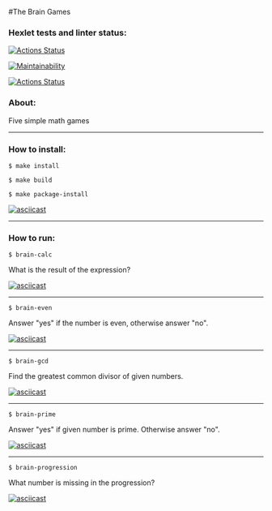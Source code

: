 #The Brain Games

### Hexlet tests and linter status:
[![Actions Status](https://github.com/winternen/python-project-lvl1/workflows/hexlet-check/badge.svg)](https://github.com/winternen/python-project-lvl1/actions)

[![Maintainability](https://api.codeclimate.com/v1/badges/a99a88d28ad37a79dbf6/maintainability)](https://codeclimate.com/github/winternen/python-project-lvl1)

[![Actions Status](https://github.com/winternen/python-project-lvl1/workflows/linter-check/badge.svg)](https://github.com/winternen/python-project-lvl1/actions)

### About:
  Five simple math games
***
### How to install:
  ` $ make install `
  
  ` $ make build `
  
  ` $ make package-install `
  
  [![asciicast](https://asciinema.org/a/tnG8q39cnjCHs3GT7VzrhRT01.svg)](https://asciinema.org/a/tnG8q39cnjCHs3GT7VzrhRT01)
***
### How to run:
  ` $ brain-calc `

  What is the result of the expression?
  
  [![asciicast](https://asciinema.org/a/s2ANIJYPkNf30oJvSjPkv7xg5.svg)](https://asciinema.org/a/s2ANIJYPkNf30oJvSjPkv7xg5)
  
  ***
  ` $ brain-even `

  Answer "yes" if the number is even, otherwise answer "no".
  
  [![asciicast](https://asciinema.org/a/SxJ4ogWTlQMigbpulIIsRZtmD.svg)](https://asciinema.org/a/SxJ4ogWTlQMigbpulIIsRZtmD)
  
  ***
  ` $ brain-gcd `

  Find the greatest common divisor of given numbers.
  
  [![asciicast](https://asciinema.org/a/u9C29DELNmhhokgJv8E7rZq9M.svg)](https://asciinema.org/a/u9C29DELNmhhokgJv8E7rZq9M)
  
  ***
  ` $ brain-prime `

  Answer "yes" if given number is prime. Otherwise answer "no".
  
  [![asciicast](https://asciinema.org/a/FLqDSp3jbaxl39uyn5Q65Arh3.svg)](https://asciinema.org/a/FLqDSp3jbaxl39uyn5Q65Arh3)
  
  ***
  ` $ brain-progression `

  What number is missing in the progression?
  
  [![asciicast](https://asciinema.org/a/WJBvMfzyqemMnV2LZ2tokjG7A.svg)](https://asciinema.org/a/WJBvMfzyqemMnV2LZ2tokjG7A)
  
